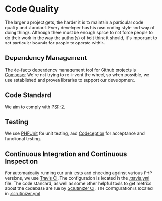 Code Quality
============

The larger a project gets, the harder it is to maintain a particular code quality and
standard. Every developer has his own coding style and way of doing things. Although there
must be enough space to not force people to do their work in the way the author(s) of bolt
think it should, it's important to set particular bounds for people to operate within.

Dependency Management
---------------------
The de-facto dependency management tool for Github projects is
[Composer](http://getcomposer.org) We're not trying to re-invent the wheel, so when
possible, we use established and proven libraries to support our development.

Code Standard
-------------
We aim to comply with [PSR-2](https://github.com/php-fig/fig-standards/blob/master/accepted/PSR-2-coding-style-guide.md).

Testing
----------
We use [PHPUnit](https://github.com/sebastianbergmann/phpunit) for unit testing, and
[Codeception](http://codeception.com/) for acceptance and functional testing.

Continuous Integration and Continuous Inspection
------------------------------------------------
For automatically running our unit tests and checking against various PHP versions, we use
[Travis CI](https://travis-ci.org). The configuration is located in the
[.travis.yml](https://github.com/bolt/bolt/blob/master/.travis.yml) file. The code
standard, as well as some other helpful tools to get metrics about the codebase are run by
[Scrutinizer CI](https://scrutinizer-ci.com). The configuration is located in
[.scrutinizer.yml](https://github.com/bolt/bolt/blob/master/.scrutinizer.yml)
